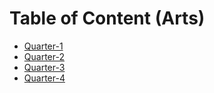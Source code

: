 # Table of Content (Arts)

- [Quarter-1](./Q1/quarter-1.md)
- [Quarter-2](./Q2/quarter-2.md)
- [Quarter-3](./Q3/quarter-3.md)
- [Quarter-4](./Q4/quarter-4.md)

